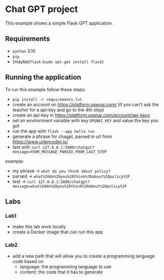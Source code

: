 Chat GPT project
=========

This example shows a simple Flask GPT application.

## Requirements
- `python` 3.10
- `pip`
-  (maybe)`flask` (`sudo apt-get install flask`)

Running the application
-----------------------

To run this example follow these steps:

- `pip install -r requirements.txt`
- create an account on  https://platform.openai.com/ (if you can't ask the teacher for a api-key and go to the 4th step)
- create an api-key in https://platform.openai.com/account/api-keys
- set an environment variable with key `OPENAI_KEY` and value the key you got
- run the app with `flask --app hello run`
- generate a phrase for chagpt, parsed in url from https://www.urlencoder.io/
- test with `curl 127.0.0.1:5000/chatgpt?message=YOUR_MESSAGE_PARSED_FROM_LAST_STEP` 

example:
- my phrase -> `what do you think about policy?`
- parsed -> `what%20do%20you%20think%20about%20policy%3F`
- test -> `curl 127.0.0.1:5000/chatgpt?message=what%20do%20you%20think%20about%20policy%3F`


## Labs

### Lab1 

- make this lab work locally
- create a Docker image that can run this app


### Lab2

- add a new path that will allow you to create a programming language code based on
  - language: the programming language to use
  - content: the code that it has to generate

